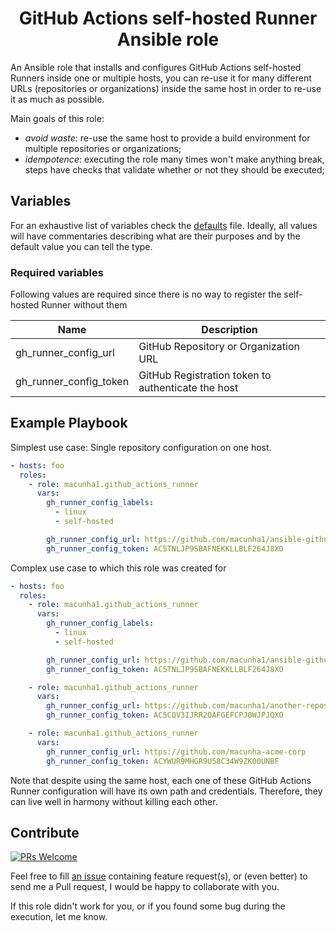 <h1 align="center">GitHub Actions self-hosted Runner Ansible role</h1>

An Ansible role that installs and configures GitHub Actions self-hosted Runners
inside one or multiple hosts, you can re-use it for many different URLs
(repositories or organizations) inside the same host in order to re-use it as
much as possible.

Main goals of this role:

- _avoid waste_: re-use the same host to provide a build environment for
  multiple repositories or organizations;
- _idempotence_: executing the role many times won't make anything break, steps
  have checks that validate whether or not they should be executed;

## Variables

For an exhaustive list of variables check the [defaults](defaults/main.yaml)
file. Ideally, all values will have commentaries describing what are their
purposes and by the default value you can tell the type.

### Required variables

Following values are required since there is no way to register the self-hosted
Runner without them

| Name                   | Description                                        |
| ---------------------- | -------------------------------------------------- |
| gh_runner_config_url   | GitHub Repository or Organization URL              |
| gh_runner_config_token | GitHub Registration token to authenticate the host |

## Example Playbook

Simplest use case: Single repository configuration on one host.

```yaml
- hosts: foo
  roles:
    - role: macunha1.github_actions_runner
      vars:
        gh_runner_config_labels:
          - linux
          - self-hosted

        gh_runner_config_url: https://github.com/macunha1/ansible-github-actions-runner
        gh_runner_config_token: AC5TNLJP9SBAFNEKKLLBLF264J8XO
```

Complex use case to which this role was created for

```yaml
- hosts: foo
  roles:
    - role: macunha1.github_actions_runner
      vars:
        gh_runner_config_labels:
          - linux
          - self-hosted

        gh_runner_config_url: https://github.com/macunha1/ansible-github-actions-runner
        gh_runner_config_token: AC5TNLJP9SBAFNEKKLLBLF264J8XO

    - role: macunha1.github_actions_runner
      vars:
        gh_runner_config_url: https://github.com/macunha1/another-repository
        gh_runner_config_token: AC5CQV3IJRR2OAFGEFCPJ0WJPJQXO

    - role: macunha1.github_actions_runner
      vars:
        gh_runner_config_url: https://github.com/macunha-acme-corp
        gh_runner_config_token: ACYWUR9MHGR9U58C34W9ZK00UNBF
```

Note that despite using the same host, each one of these GitHub Actions Runner
configuration will have its own path and credentials. Therefore, they can live
well in harmony without killing each other.

## Contribute

[![PRs Welcome](https://img.shields.io/badge/PRs-welcome-brightgreen.svg?style=flat-square)](http://makeapullrequest.com)

Feel free to fill [an issue](https://github.com/macunha1/ansible-github-actions-runner/issues)
containing feature request(s), or (even better) to send me a Pull request, I
would be happy to collaborate with you.

If this role didn't work for you, or if you found some bug during the execution,
let me know.
